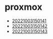 # proxmox
- [20221003150141](/zet/20221003150141/README.md)
- [20221003150142](/zet/20221003150142/README.md)
- [20221003150143](/zet/20221003150143/README.md)

